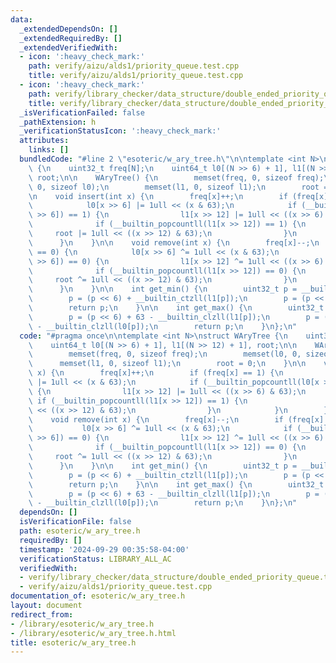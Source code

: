 ```yaml
---
data:
  _extendedDependsOn: []
  _extendedRequiredBy: []
  _extendedVerifiedWith:
  - icon: ':heavy_check_mark:'
    path: verify/aizu/alds1/priority_queue.test.cpp
    title: verify/aizu/alds1/priority_queue.test.cpp
  - icon: ':heavy_check_mark:'
    path: verify/library_checker/data_structure/double_ended_priority_queue.test.cpp
    title: verify/library_checker/data_structure/double_ended_priority_queue.test.cpp
  _isVerificationFailed: false
  _pathExtension: h
  _verificationStatusIcon: ':heavy_check_mark:'
  attributes:
    links: []
  bundledCode: "#line 2 \"esoteric/w_ary_tree.h\"\n\ntemplate <int N>\nstruct WAryTree\
    \ {\n    uint32_t freq[N];\n    uint64_t l0[(N >> 6) + 1], l1[(N >> 12) + 1],\
    \ root;\n\n    WAryTree() {\n        memset(freq, 0, sizeof freq);\n        memset(l0,\
    \ 0, sizeof l0);\n        memset(l1, 0, sizeof l1);\n        root = 0;\n    }\n\
    \n    void insert(int x) {\n        freq[x]++;\n        if (freq[x] == 1) {\n\
    \            l0[x >> 6] |= 1ull << (x & 63);\n            if (__builtin_popcountll(l0[x\
    \ >> 6]) == 1) {\n                l1[x >> 12] |= 1ull << ((x >> 6) & 63);\n  \
    \              if (__builtin_popcountll(l1[x >> 12]) == 1) {\n               \
    \     root |= 1ull << ((x >> 12) & 63);\n                }\n            }\n  \
    \      }\n    }\n\n    void remove(int x) {\n        freq[x]--;\n        if (freq[x]\
    \ == 0) {\n            l0[x >> 6] ^= 1ull << (x & 63);\n            if (__builtin_popcountll(l0[x\
    \ >> 6]) == 0) {\n                l1[x >> 12] ^= 1ull << ((x >> 6) & 63);\n  \
    \              if (__builtin_popcountll(l1[x >> 12]) == 0) {\n               \
    \     root ^= 1ull << ((x >> 12) & 63);\n                }\n            }\n  \
    \      }\n    }\n\n    int get_min() {\n        uint32_t p = __builtin_ctzll(root);\n\
    \        p = (p << 6) + __builtin_ctzll(l1[p]);\n        p = (p << 6) + __builtin_ctzll(l0[p]);\n\
    \        return p;\n    }\n\n    int get_max() {\n        uint32_t p = 63 - __builtin_clzll(root);\n\
    \        p = (p << 6) + 63 - __builtin_clzll(l1[p]);\n        p = (p << 6) + 63\
    \ - __builtin_clzll(l0[p]);\n        return p;\n    }\n};\n"
  code: "#pragma once\n\ntemplate <int N>\nstruct WAryTree {\n    uint32_t freq[N];\n\
    \    uint64_t l0[(N >> 6) + 1], l1[(N >> 12) + 1], root;\n\n    WAryTree() {\n\
    \        memset(freq, 0, sizeof freq);\n        memset(l0, 0, sizeof l0);\n  \
    \      memset(l1, 0, sizeof l1);\n        root = 0;\n    }\n\n    void insert(int\
    \ x) {\n        freq[x]++;\n        if (freq[x] == 1) {\n            l0[x >> 6]\
    \ |= 1ull << (x & 63);\n            if (__builtin_popcountll(l0[x >> 6]) == 1)\
    \ {\n                l1[x >> 12] |= 1ull << ((x >> 6) & 63);\n               \
    \ if (__builtin_popcountll(l1[x >> 12]) == 1) {\n                    root |= 1ull\
    \ << ((x >> 12) & 63);\n                }\n            }\n        }\n    }\n\n\
    \    void remove(int x) {\n        freq[x]--;\n        if (freq[x] == 0) {\n \
    \           l0[x >> 6] ^= 1ull << (x & 63);\n            if (__builtin_popcountll(l0[x\
    \ >> 6]) == 0) {\n                l1[x >> 12] ^= 1ull << ((x >> 6) & 63);\n  \
    \              if (__builtin_popcountll(l1[x >> 12]) == 0) {\n               \
    \     root ^= 1ull << ((x >> 12) & 63);\n                }\n            }\n  \
    \      }\n    }\n\n    int get_min() {\n        uint32_t p = __builtin_ctzll(root);\n\
    \        p = (p << 6) + __builtin_ctzll(l1[p]);\n        p = (p << 6) + __builtin_ctzll(l0[p]);\n\
    \        return p;\n    }\n\n    int get_max() {\n        uint32_t p = 63 - __builtin_clzll(root);\n\
    \        p = (p << 6) + 63 - __builtin_clzll(l1[p]);\n        p = (p << 6) + 63\
    \ - __builtin_clzll(l0[p]);\n        return p;\n    }\n};\n"
  dependsOn: []
  isVerificationFile: false
  path: esoteric/w_ary_tree.h
  requiredBy: []
  timestamp: '2024-09-29 00:35:58-04:00'
  verificationStatus: LIBRARY_ALL_AC
  verifiedWith:
  - verify/library_checker/data_structure/double_ended_priority_queue.test.cpp
  - verify/aizu/alds1/priority_queue.test.cpp
documentation_of: esoteric/w_ary_tree.h
layout: document
redirect_from:
- /library/esoteric/w_ary_tree.h
- /library/esoteric/w_ary_tree.h.html
title: esoteric/w_ary_tree.h
---
```

